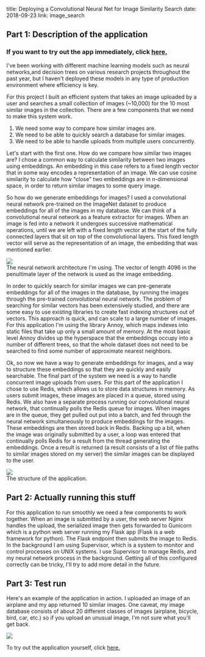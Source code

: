 title: Deploying a Convolutional Neural Net for Image Similarity Search
date: 2018-09-23
link: image_search

## Part 1: Description of the application

### If you want to try out the app immediately, click <a href="{{ url_for('image_search.predict') }}">here.</a> 

I've been working with different machine learning models such as neural networks,and decision trees on various research projects throughout the past year, but I haven't deployed these models in any type of production environment where efficiency is key. 

For this project I built an efficient system that takes an image uploaded by a user and searches a small collection of images (~10,000) for the 10 most similar images in the collection. There are a few components that we need to make this system work.

1. We need some way to compare how similar images are.
2. We need to be able to quickly search a database for similar images.
3. We need to be able to handle uploads from multiple users concurrently. 

Let's start with the first one. How do we compare how similar two images are? I chose a common way to calculate similarity between two images using embeddings. An embedding in this case refers to a fixed length vector that in some way encodes a representation of an image. We can use cosine similarity to calculate how "close" two embeddings are in n-dimensional space, in order to return similar images to some query image.

So how do we generate embeddings for images? I used a convolutional neural network pre-trained on the ImageNet dataset to produce embeddings for all of the images in my database. We can think of a convolutional neural network as a feature extractor for images. When an image is fed into a network it undergoes successive mathematical operations, until we are left with a fixed length vector at the start of the fully connected layers that sit on top of the convolutional layers. This fixed length vector will serve as the representation of an image, the embedding that was mentioned earlier. 

<div class="img_row">
    <img class="col-9" src="{{ url_for('static', filename="img/vgg16.png") }}">
</div>

<div class="col-12 caption">
    The neural network architecture I'm using. The vector of length 4096 in the penultimate layer of the network is used as the image embedding. 
</div>

In order to quickly search for similar images we can pre-generate embeddings for all of the images in the database, by running the images through the pre-trained convolutional neural network. The problem of searching for similar vectors has been extensively studied, and there are some easy to use existing libraries to create fast indexing structures out of vectors. This approach is quick, and can scale to a large number of images. For this application I'm using the library Annoy, which maps indexes into static files that take up only a small amount of memory. At the most basic level Annoy divides up the hyperspace that the embeddings occupy into a number of different trees, so that the whole dataset does not need to be searched to find some number of approximate nearest neighbors. 

Ok, so now we have a way to generate embeddings for images, and a way to structure these embeddings so that they are quickly and easily searchable. The final part of the system we need is a way to handle concurrent image uploads from users. For this part of the application I chose to use Redis, which allows us to store data structures in memory. As users submit images, these images are placed in a queue, stored using Redis. We also have a separate process running our convolutional neural network, that continually polls the Redis queue for images. When images are in the queue, they get pulled out put into a batch, and fed through the neural network simultaneously to produce embeddings for the images. These embeddings are then stored back in Redis. Backing up a bit, when the image was originally submitted by a user, a loop was entered that continually polls Redis for a result from the thread generating the embeddings. Once a result is returned (a result consists of a list of file paths to similar images stored on my server) the similar images can be displayed to the user. 

<div class="img_row">
    <img class="col-9" src="{{ url_for('static', filename="img/image_search_structure.jpg") }}">
</div>

<div class="col-12 caption">
    The structure of the application.
</div>

## Part 2: Actually running this stuff
For this application to run smoothly we need a few components to work together. When an image is submitted by a user, the web server Nginx handles the upload, the serialized image then gets forwarded to Gunicorn which is a python web server running my Flask app (Flask is a web framework for python). The Flask endpoint then submits the image to Redis. In the background I am using Supervisor, which is a system to monitor and control processes on UNIX systems. I use Supervisor to manage Redis, and my neural network process in the background. Getting all of this configured correctly can be tricky, I'll try to add more detail in the future. 

## Part 3: Test run
Here's an example of the application in action. I uploaded an image of an airplane and my app returned 10 similar images. One caveat, my image database consists of about 20 different classes of images (airplane, bicycle, bird, car, etc.) so if you upload an unusual image, I'm not sure what you'll get back. 

<div class="img_row">
    <img class="col-9" src="{{ url_for('static', filename="img/image_search_result.png") }}">
</div>

To try out the application yourself, click <a href="{{ url_for('image_search.predict') }}">here.</a> 


